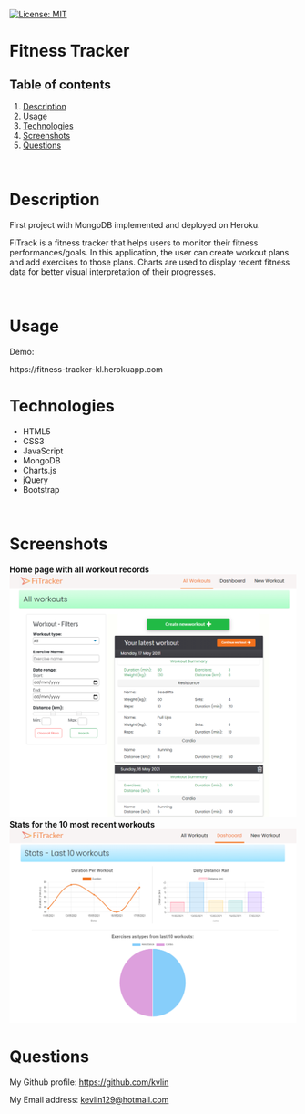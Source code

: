 [![License: MIT](https://img.shields.io/badge/License-MIT-yellow.svg)](https://opensource.org/licenses/MIT)

<h1>Fitness Tracker</h1>
<!-- Table of content -->
<h2>Table of contents</h2>

1. [Description](#Description)
2. [Usage](#Usage)
3. [Technologies](#Technologies)
4. [Screenshots](#Screenshots)
5. [Questions](#Questions) 


<br>

<h1>Description</h1>
<p>First project with MongoDB implemented and deployed on Heroku.</p>
<p>FiTrack is a fitness tracker that helps users to monitor their fitness performances/goals. In this application, the user can create workout plans and add exercises to those plans. Charts are used to display recent fitness data for better visual interpretation of their progresses.</p>
<br/>
<h1>Usage</h1>
<p>Demo: </p><a target="_blank">https://fitness-tracker-kl.herokuapp.com</a>
<br>
<h1>Technologies</h1>
<ul>
<li>HTML5</li>
<li>CSS3</li>
<li>JavaScript</li>
<li>MongoDB</li>
<li>Charts.js</li>
<li>jQuery</li>
<li>Bootstrap</li>
</ul>
<br>
<h1>Screenshots</h1>
<strong>Home page with all workout records</strong>
<img src="./public/images/Home-page-scrn.PNG" alt="All workout records with filter">
<br>
<strong>Stats for the 10 most recent workouts</strong>
<img src="./public/images/Stats-page-scrn.PNG" alt="Stats for the 10 most recent workouts">
<br>
<h1>Questions</h1>
<p><span>My Github profile: </span><a href="https://github.com/klin4994" class="col-12">https://github.com/kvlin</a></p>
<p><span>My Email address: </span><a href = "mailto: kevlin129@hotmail.com">kevlin129@hotmail.com</a></p>
</p>
